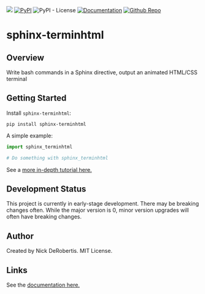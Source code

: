 [![](https://codecov.io/gh/nickderobertis/sphinx-terminhtml/branch/main/graph/badge.svg)](https://codecov.io/gh/nickderobertis/sphinx-terminhtml)
[![PyPI](https://img.shields.io/pypi/v/sphinx-terminhtml)](https://pypi.org/project/sphinx-terminhtml/)
![PyPI - License](https://img.shields.io/pypi/l/sphinx-terminhtml)
[![Documentation](https://img.shields.io/badge/documentation-pass-green)](https://nickderobertis.github.io/sphinx-terminhtml/)
[![Github Repo](https://img.shields.io/badge/repo-github-informational)](https://github.com/nickderobertis/sphinx-terminhtml/)


#  sphinx-terminhtml

## Overview

Write bash commands in a Sphinx directive, output an animated HTML/CSS terminal

## Getting Started

Install `sphinx-terminhtml`:

```
pip install sphinx-terminhtml
```

A simple example:

```python
import sphinx_terminhtml

# Do something with sphinx_terminhtml
```

See a
[more in-depth tutorial here.](
https://nickderobertis.github.io/sphinx-terminhtml/tutorial.html
)

## Development Status

This project is currently in early-stage development. There may be
breaking changes often. While the major version is 0, minor version
upgrades will often have breaking changes.

## Author

Created by Nick DeRobertis. MIT License.

## Links

See the
[documentation here.](
https://nickderobertis.github.io/sphinx-terminhtml/
)

